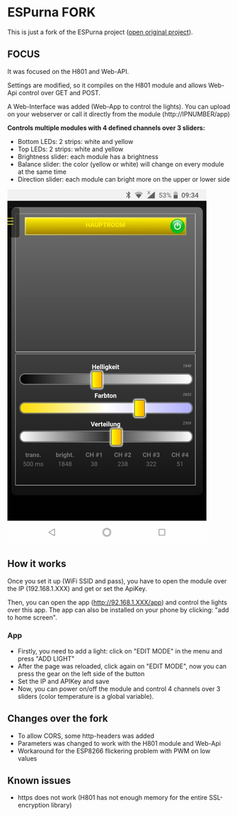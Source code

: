 # ESPurna FORK
This is just a fork of the ESPurna project ([open original project](https://github.com/xoseperez/espurna)).

## FOCUS
It was focused on the H801 and Web-API.

Settings are modified, so it compiles on the H801 module and allows Web-Api control over GET and POST.

A Web-Interface was added (Web-App to control the lights). You can upload on your webserver or call it directly from the module (http://IPNUMBER/app)

<b>Controls multiple modules with 4 defined channels over 3 sliders:</b>
- Bottom LEDs: 2 strips: white and yellow
- Top LEDs: 2 strips: white and yellow
- Brightness slider: each module has a brightness
- Balance slider: the color (yellow or white) will change on every module at the same time
- Direction slider: each module can bright more on the upper or lower side

![screenshot](images/app_1.jpg)

## How it works
Once you set it up (WiFi SSID and pass), you have to open the module over the IP (192.168.1.XXX) and get or set the ApiKey.

Then, you can open the app (http://92.168.1.XXX/app) and control the lights over this app. The app can also be installed on your phone by clicking: "add to home screen".

### App
- Firstly, you need to add a light: click on "EDIT MODE" in the menu and press "ADD LIGHT"
- After the page was reloaded, click again on "EDIT MODE", now you can press the gear on the left side of the button
- Set the IP and APIKey and save
- Now, you can power on/off the module and control 4 channels over 3 sliders (color temperature is a global variable).

## Changes over the fork
- To allow CORS, some http-headers was added
- Parameters was changed to work with the H801 module and Web-Api
- Workaround for the ESP8266 flickering problem with PWM on low values


## Known issues
- https does not work (H801 has not enough memory for the entire SSL-encryption library)

